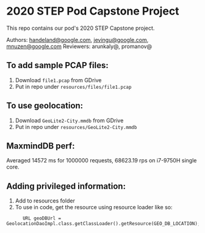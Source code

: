 # 2020 STEP Pod Capstone Project

This repo contains our pod's 2020 STEP Capstone project.

Authors: handeland@google.com, jevingu@google.com, mnuzen@google.com 
Reviewers: arunkaly@, promanov@


## To add sample PCAP files: 

1. Download `file1.pcap` from GDrive
2. Put in repo under `resources/files/file1.pcap`

## To use geolocation: 

1. Download `GeoLite2-City.mmdb` from GDrive
2. Put in repo under `resources/GeoLite2-City.mmdb`

## MaxmindDB perf: 
Averaged 14572 ms for 1000000 requests, 68623.19 rps on i7-9750H single core.

## Adding privileged information: 
1. Add to resources folder
2. To use in code, get the resource using resource loader like so:

```$java
      URL geoDBUrl = GeolocationDaoImpl.class.getClassLoader().getResource(GEO_DB_LOCATION);
```